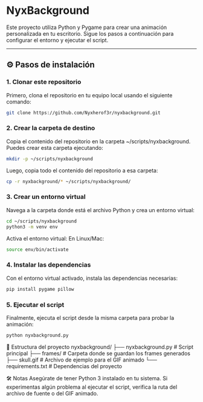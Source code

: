 # NyxBackground

Este proyecto utiliza Python y Pygame para crear una animación personalizada en tu escritorio. Sigue los pasos a continuación para configurar el entorno y ejecutar el script.

---

## ⚙️ Pasos de instalación

### 1. Clonar este repositorio
Primero, clona el repositorio en tu equipo local usando el siguiente comando:
```bash
git clone https://github.com/Nyxherof3r/nyxbackground.git
```
### 2. Crear la carpeta de destino
Copia el contenido del repositorio en la carpeta ~/scripts/nyxbackground. Puedes crear esta carpeta ejecutando:
```bash
mkdir -p ~/scripts/nyxbackground
```
Luego, copia todo el contenido del repositorio a esa carpeta:
```bash
cp -r nyxbackground/* ~/scripts/nyxbackground/
```
### 3. Crear un entorno virtual
Navega a la carpeta donde está el archivo Python y crea un entorno virtual:
```bash
cd ~/scripts/nyxbackground
python3 -m venv env
```
Activa el entorno virtual:
En Linux/Mac:
```bash
source env/bin/activate
```
### 4. Instalar las dependencias
Con el entorno virtual activado, instala las dependencias necesarias:
```bash
pip install pygame pillow
```
### 5. Ejecutar el script
Finalmente, ejecuta el script desde la misma carpeta para probar la animación:
```bash
python nyxbackground.py
```

📂 Estructura del proyecto
nyxbackground/
├── nyxbackground.py       # Script principal
├── frames/                # Carpeta donde se guardan los frames generados
├── skull.gif              # Archivo de ejemplo para el GIF animado
└── requirements.txt       # Dependencias del proyecto


🛠️ Notas
    Asegúrate de tener Python 3 instalado en tu sistema.
    Si experimentas algún problema al ejecutar el script, verifica la ruta del archivo de fuente o del GIF animado.
